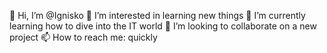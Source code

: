 👋 Hi, I’m @Ignisko
👀 I’m interested in learning new things
🌱 I’m currently learning how to dive into the IT world
💞️ I’m looking to collaborate on a new project
📫 How to reach me: quickly
